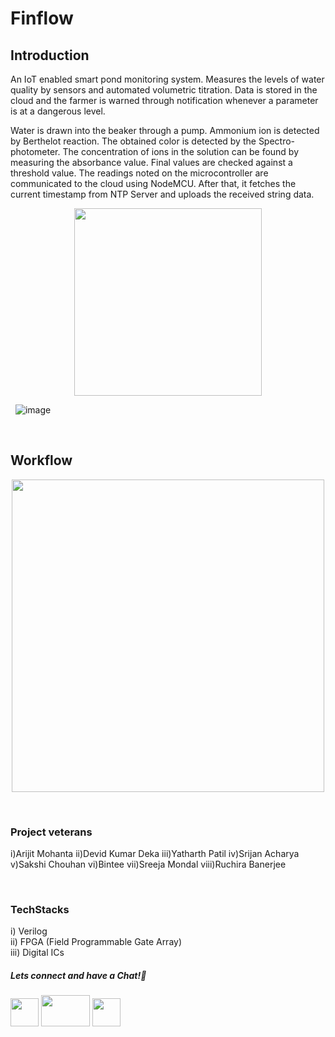 # Finflow

## Introduction
An IoT enabled smart pond monitoring system. Measures the levels of water quality by sensors and automated volumetric titration. Data is stored in the cloud and the farmer is warned through notification whenever a parameter is at a dangerous level.

Water is drawn into the beaker through a pump. Ammonium ion is detected by Berthelot reaction. The obtained color is detected by the Spectro-photometer. The concentration of ions in the solution can be found by measuring the absorbance value. Final values are checked against a threshold value. The readings noted on the microcontroller are communicated to the cloud using NodeMCU. After that, it fetches the current timestamp from NTP Server and uploads the received string data.


<p align="center">
<img src="https://user-images.githubusercontent.com/26748554/233732203-85024b9e-5ba1-4d2a-8d76-da449bcdcc1f.png" width ="300" height="300">
</p>

&nbsp;
![image](https://github.com/elecclubiitg/Finflow/assets/26748554/1327d676-f4bd-479a-9cb7-62d89e2f11d0)
</p>

&nbsp;

## Workflow

<p align="center">
<img src="https://user-images.githubusercontent.com/26748554/233732033-ee6b7419-a413-427e-9e63-da63dce5fd94.png" width ="500" height="500">
</p>

&nbsp;

### Project veterans
i)Arijit Mohanta
ii)Devid Kumar Deka
iii)Yatharth Patil
iv)Srijan Acharya
v)Sakshi Chouhan
vi)Bintee
vii)Sreeja Mondal 
viii)Ruchira Banerjee 

&nbsp;

### TechStacks
i) Verilog  
ii) FPGA (Field Programmable Gate Array)  
iii) Digital ICs  

##### Lets connect and have a Chat!💬
<a href="https://www.instagram.com/electronicsclubiitg/?hl=en" ><img src="https://upload.wikimedia.org/wikipedia/commons/a/a5/Instagram_icon.png" width="45" height="45"></a>
<a href="https://www.facebook.com/electronics.iitg/"><img src="https://1000logos.net/wp-content/uploads/2021/04/Facebook-logo.png" width="78" height="50"></a>
<a href="https://www.reddit.com/r/ElectronicsClubIITG/"><img src="https://www.pngkit.com/png/full/0-7757_reddit-logo-reddit-icon-png.png" width="45" height="45"></a>

